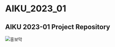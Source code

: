 # AIKU_2023_01
## AIKU 2023-01 Project Repository
![홍보막](https://github.com/AIKU-Official/AIKU_2023_01/assets/111555072/58627a77-8d11-4033-9ca5-30d2dc824bfa)
